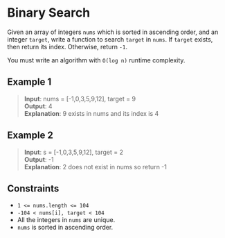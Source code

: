 # Binary Search

Given an array of integers `nums` which is sorted in ascending order, and an integer `target`, write a function to search `target` in `nums`. If `target` exists, then return its index. Otherwise, return `-1`.

You must write an algorithm with `O(log n)` runtime complexity.

## Example 1

> **Input**: nums = [-1,0,3,5,9,12], target = 9   
> **Output**: 4  
> **Explanation**: 9 exists in nums and its index is 4

## Example 2

> **Input**: s = [-1,0,3,5,9,12], target = 2  
> **Output**: -1  
> **Explanation**: 2 does not exist in nums so return -1

## Constraints

- `1 <= nums.length <= 104`
- `-104 < nums[i], target < 104`
- All the integers in `nums` are unique.
- `nums` is sorted in ascending order.
